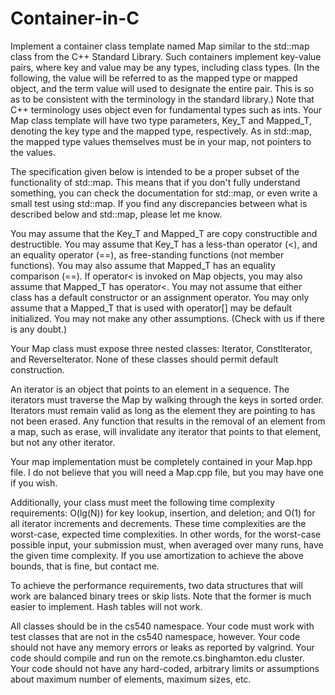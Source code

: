 # Container-in-C

Implement a container class template named Map similar to the std::map class from the C++ Standard Library. Such containers implement key-value pairs, where key and value may be any types, including class types. (In the following, the value will be referred to as the mapped type or mapped object, and the term value will used to designate the entire pair. This is so as to be consistent with the terminology in the standard library.) Note that C++ terminology uses object even for fundamental types such as ints. Your Map class template will have two type parameters, Key_T and Mapped_T, denoting the key type and the mapped type, respectively. As in std::map, the mapped type values themselves must be in your map, not pointers to the values.

The specification given below is intended to be a proper subset of the functionality of std::map. This means that if you don't fully understand something, you can check the documentation for std::map, or even write a small test using std::map. If you find any discrepancies between what is described below and std::map, please let me know.

You may assume that the Key_T and Mapped_T are copy constructible and destructible. You may assume that Key_T has a less-than operator (<), and an equality operator (==), as free-standing functions (not member functions). You may also assume that Mapped_T has an equality comparison (==). If operator< is invoked on Map objects, you may also assume that Mapped_T has operator<. You may not assume that either class has a default constructor or an assignment operator. You may only assume that a Mapped_T that is used with operator[] may be default initialized. You may not make any other assumptions. (Check with us if there is any doubt.)

Your Map class must expose three nested classes: Iterator, ConstIterator, and ReverseIterator. None of these classes should permit default construction.

An iterator is an object that points to an element in a sequence. The iterators must traverse the Map by walking through the keys in sorted order. Iterators must remain valid as long as the element they are pointing to has not been erased. Any function that results in the removal of an element from a map, such as erase, will invalidate any iterator that points to that element, but not any other iterator.

Your map implementation must be completely contained in your Map.hpp file. I do not believe that you will need a Map.cpp file, but you may have one if you wish.

Additionally, your class must meet the following time complexity requirements: O(lg(N)) for key lookup, insertion, and deletion; and O(1) for all iterator increments and decrements. These time complexities are the worst-case, expected time complexities. In other words, for the worst-case possible input, your submission must, when averaged over many runs, have the given time complexity. If you use amortization to achieve the above bounds, that is fine, but contact me.

To achieve the performance requirements, two data structures that will work are balanced binary trees or skip lists. Note that the former is much easier to implement. Hash tables will not work.

All classes should be in the cs540 namespace. Your code must work with test classes that are not in the cs540 namespace, however. Your code should not have any memory errors or leaks as reported by valgrind. Your code should compile and run on the remote.cs.binghamton.edu cluster. Your code should not have any hard-coded, arbitrary limits or assumptions about maximum number of elements, maximum sizes, etc.

